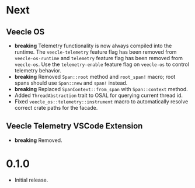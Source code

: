 # Next

## Veecle OS

* **breaking** Telemetry functionality is now always compiled into the runtime.
  The `veecle-telemetry` feature flag has been removed from `veecle-os-runtime` and `telemetry` feature flag has been removed from `veecle-os`.
  Use the `telemetry-enable` feature flag on `veecle-os` to control telemetry behavior.
* **breaking** Removed `Span::root` method and `root_span!` macro; root spans should use `Span::new` and `span!` instead.
* **breaking** Replaced `SpanContext::from_span` with `Span::context` method.
* Added `ThreadAbstraction` trait to OSAL for querying current thread id.
* Fixed `veecle_os::telemetry::instrument` macro to automatically resolve correct crate paths for the facade.

## Veecle Telemetry VSCode Extension

* **breaking** Removed.

# 0.1.0

* Initial release.
